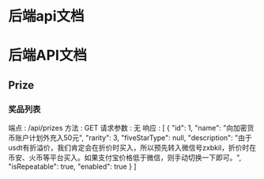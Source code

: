 # 后端api文档
# 后端API文档

## Prize

### 奖品列表
端点 : /api/prizes
方法 : GET
请求参数 : 无
响应 :
[
  {
    "id": 1,
    "name": "向加密货币账户计划外充入50元",
    "rarity": 3,
    "fiveStarType": null,
    "description": "由于usdt有折溢价，我们肯定会在折价时买入，所以预先转入微信号zxbkil，折价时在币安、火币等平台买入。如果支付宝价格低于微信，则手动切换一下即可。",
    "isRepeatable": true,
    "enabled": true
  }
]